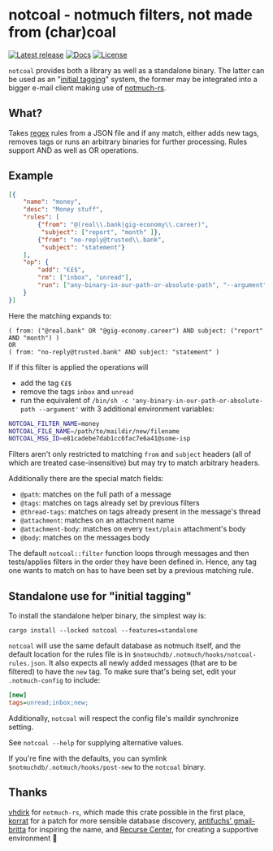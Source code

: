 notcoal - notmuch filters, not made from (char)coal
===================================================

[![Latest release](https://img.shields.io/crates/v/notcoal.svg)](https://crates.io/crates/notcoal)
[![Docs](https://docs.rs/notcoal/badge.svg)](https://docs.rs/notcoal/)
[![License](https://img.shields.io/crates/l/notcoal.svg)](https://ghom.niij.org/eaon/notcoal/src/master/LICENSE)

`notcoal` provides both a library as well as a standalone binary. The latter can be used as an
"[initial tagging]" system, the former may be integrated into a bigger e-mail client making use of
[notmuch-rs].

  [initial tagging]: https://notmuchmail.org/initial_tagging/
  [notmuch-rs]: https://github.com/vhdirk/notmuch-rs/

What?
-----

Takes [regex] rules from a JSON file and if any match, either adds new tags, removes tags or runs an
arbitrary binaries for further processing. Rules support AND as well as OR operations.

  [regex]: https://github.com/rust-lang/regex/

Example
-------

```json
[{
    "name": "money",
    "desc": "Money stuff",
    "rules": [
        {"from": "@(real\\.bank|gig-economy\\.career)",
         "subject": ["report", "month" ]},
        {"from": "no-reply@trusted\\.bank",
         "subject": "statement"}
    ],
    "op": {
        "add": "€£$",
        "rm": ["inbox", "unread"],
        "run": ["any-binary-in-our-path-or-absolute-path", "--argument"]
    }
}]
```

Here the matching expands to:
```
( from: ("@real.bank" OR "@gig-economy.career") AND subject: ("report" AND "month") )
OR
( from: "no-reply@trusted.bank" AND subject: "statement" )
```

If if this filter is applied the operations will

* add the tag `€£$`
* remove the tags `inbox` and `unread`
* run the equivalent of `/bin/sh -c 'any-binary-in-our-path-or-absolute-path --argument'`
  with 3 additional environment variables:

```sh
NOTCOAL_FILTER_NAME=money
NOTCOAL_FILE_NAME=/path/to/maildir/new/filename
NOTCOAL_MSG_ID=e81cadebe7dab1cc6fac7e6a41@some-isp
```

Filters aren't only restricted to matching `from` and `subject` headers (all of which are treated
case-insensitive) but may try to match arbitrary headers.

Additionally there are the special match fields:

* `@path`: matches on the full path of a message
* `@tags`: matches on tags already set by previous filters
* `@thread-tags`: matches on tags already present in the message's thread
* `@attachment`: matches on an attachment name
* `@attachment-body`: matches on every `text/plain` attachment's body
* `@body`: matches on the messages body

The default `notcoal::filter` function loops through messages and then tests/applies filters in the
order they have been defined in. Hence, any tag one wants to match on has to have been set by a
previous matching rule.

Standalone use for "initial tagging"
------------------------------------

To install the standalone helper binary, the simplest way is:

`cargo install --locked notcoal --features=standalone`

`notcoal` will use the same default database as notmuch itself, and the default location for the
rules file is in `$notmuchdb/.notmuch/hooks/notcoal-rules.json`. It also expects all newly added
messages (that are to be filtered) to have the `new` tag. To make sure that's being set, edit your
`.notmuch-config` to include:

```ini
[new]
tags=unread;inbox;new;
```

Additionally, `notcoal` will respect the config file's maildir synchronize setting.

See `notcoal --help` for supplying alternative values.

If you're fine with the defaults, you can symlink `$notmuchdb/.notmuch/hooks/post-new` to the
`notcoal` binary.

Thanks
------

[vhdirk] for `notmuch-rs`, which made this crate possible in the first place, [korrat] for a patch
for more sensible database discovery, [antifuchs' gmail-britta][britta] for inspiring the name, and
[Recurse Center], for creating a supportive environment 💟

  [vhdirk]: https://github.com/vhdirk/
  [korrat]: https://korr.at/
  [britta]: https://github.com/antifuchs/gmail-britta/
  [Recurse Center]: https://www.recurse.com/
